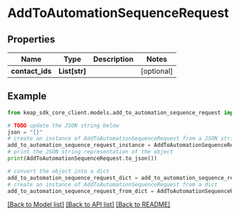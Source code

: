 # AddToAutomationSequenceRequest


## Properties

Name | Type | Description | Notes
------------ | ------------- | ------------- | -------------
**contact_ids** | **List[str]** |  | [optional] 

## Example

```python
from keap_sdk_core_client.models.add_to_automation_sequence_request import AddToAutomationSequenceRequest

# TODO update the JSON string below
json = "{}"
# create an instance of AddToAutomationSequenceRequest from a JSON string
add_to_automation_sequence_request_instance = AddToAutomationSequenceRequest.from_json(json)
# print the JSON string representation of the object
print(AddToAutomationSequenceRequest.to_json())

# convert the object into a dict
add_to_automation_sequence_request_dict = add_to_automation_sequence_request_instance.to_dict()
# create an instance of AddToAutomationSequenceRequest from a dict
add_to_automation_sequence_request_from_dict = AddToAutomationSequenceRequest.from_dict(add_to_automation_sequence_request_dict)
```
[[Back to Model list]](../README.md#documentation-for-models) [[Back to API list]](../README.md#documentation-for-api-endpoints) [[Back to README]](../README.md)


